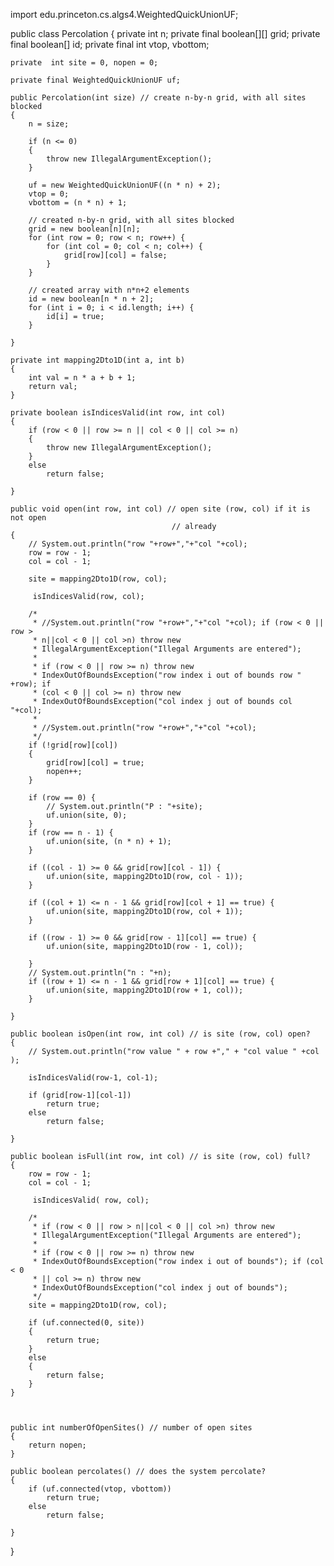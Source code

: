 import edu.princeton.cs.algs4.WeightedQuickUnionUF;

public class Percolation {
	 private int n;
	 private final boolean[][] grid;
	 private final boolean[] id;
	 private final int vtop, vbottom;

	private  int site = 0, nopen = 0;

	private final WeightedQuickUnionUF uf;

	public Percolation(int size) // create n-by-n grid, with all sites blocked
	{
		n = size;
				
		if (n <= 0)
		{
			throw new IllegalArgumentException();
		}
		
		uf = new WeightedQuickUnionUF((n * n) + 2);
		vtop = 0;
		vbottom = (n * n) + 1;

		// created n-by-n grid, with all sites blocked
		grid = new boolean[n][n];
		for (int row = 0; row < n; row++) {
			for (int col = 0; col < n; col++) {
				grid[row][col] = false;
			}
		}

		// created array with n*n+2 elements
		id = new boolean[n * n + 2];
		for (int i = 0; i < id.length; i++) {
			id[i] = true;
		}

	}

	private int mapping2Dto1D(int a, int b)
	{
		int val = n * a + b + 1;
		return val;
	}

	private boolean isIndicesValid(int row, int col)
	{
		if (row < 0 || row >= n || col < 0 || col >= n) 
		{
			throw new IllegalArgumentException();
		}
		else
			return false;
		
	}
	
	public void open(int row, int col) // open site (row, col) if it is not open
										// already
	{
		// System.out.println("row "+row+","+"col "+col);
		row = row - 1;
		col = col - 1;
		
		site = mapping2Dto1D(row, col);

		 isIndicesValid(row, col);

		/*
		 * //System.out.println("row "+row+","+"col "+col); if (row < 0 || row >
		 * n||col < 0 || col >n) throw new
		 * IllegalArgumentException("Illegal Arguments are entered");
		 * 
		 * if (row < 0 || row >= n) throw new
		 * IndexOutOfBoundsException("row index i out of bounds row " +row); if
		 * (col < 0 || col >= n) throw new
		 * IndexOutOfBoundsException("col index j out of bounds col "+col);
		 * 
		 * //System.out.println("row "+row+","+"col "+col);
		 */
		if (!grid[row][col])
		{
			grid[row][col] = true;
			nopen++;
		}

		if (row == 0) {
			// System.out.println("P : "+site);
			uf.union(site, 0);
		}
		if (row == n - 1) {
			uf.union(site, (n * n) + 1);
		}

		if ((col - 1) >= 0 && grid[row][col - 1]) {
			uf.union(site, mapping2Dto1D(row, col - 1));
		}

		if ((col + 1) <= n - 1 && grid[row][col + 1] == true) {
			uf.union(site, mapping2Dto1D(row, col + 1));
		}

		if ((row - 1) >= 0 && grid[row - 1][col] == true) {
			uf.union(site, mapping2Dto1D(row - 1, col));

		}
		// System.out.println("n : "+n);
		if ((row + 1) <= n - 1 && grid[row + 1][col] == true) {
			uf.union(site, mapping2Dto1D(row + 1, col));
		}

	}

	public boolean isOpen(int row, int col) // is site (row, col) open?
	{
		// System.out.println("row value " + row +"," + "col value " +col );
				
		isIndicesValid(row-1, col-1);
		 
		if (grid[row-1][col-1]) 
			return true; 
		else
			return false;
	  	
	}

	public boolean isFull(int row, int col) // is site (row, col) full?
	{
		row = row - 1;
		col = col - 1;

		 isIndicesValid( row, col);
		 
		/*
		 * if (row < 0 || row > n||col < 0 || col >n) throw new
		 * IllegalArgumentException("Illegal Arguments are entered");
		 * 
		 * if (row < 0 || row >= n) throw new
		 * IndexOutOfBoundsException("row index i out of bounds"); if (col < 0
		 * || col >= n) throw new
		 * IndexOutOfBoundsException("col index j out of bounds");
		 */
		site = mapping2Dto1D(row, col);

		if (uf.connected(0, site))
		{
			return true;
		}
		else
        {
			return false;
		}
	}
	
	

	public int numberOfOpenSites() // number of open sites
	{
		return nopen;
	}

	public boolean percolates() // does the system percolate?
	{
		if (uf.connected(vtop, vbottom))		
			return true;
		else		
			return false;
		
	}
}
